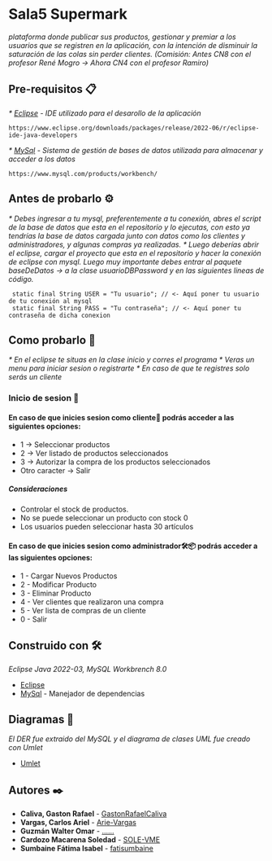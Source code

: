 # Sala5 Supermark 
_plataforma donde publicar sus productos, gestionar y premiar a los usuarios que se registren en la aplicación, con la intención de disminuir la saturación de las colas sin perder clientes._
_*(Comisión: Antes CN8 con el profesor René Mogro -> Ahora CN4 con el profesor Ramiro)*_

## Pre-requisitos 📋

_* [Eclipse](https://www.eclipse.org/) - IDE utilizado para el desarollo de la aplicación_
 ```
https://www.eclipse.org/downloads/packages/release/2022-06/r/eclipse-ide-java-developers
 ```
_* [MySql](https://www.mysql.com/) - Sistema de gestión de bases de datos utilizada para almacenar y acceder a los datos_
 ```
https://www.mysql.com/products/workbench/
 ```

## Antes de probarlo ⚙️
_* Debes ingresar a tu mysql, preferentemente a tu conexión, abres el script de la base de datos que esta en el repositorio y lo ejecutas, con esto ya tendrías la base de datos cargada junto con datos como los clientes y administradores, y algunas compras ya realizadas._
_* Luego deberías abrir el eclipse, cargar el proyecto que esta en el repositorio y hacer la conexión de eclipse con mysql. Luego muy importante debes entrar al paquete baseDeDatos -> a la clase usuarioDBPassword y en las siguientes lineas de código._
 ```
  static final String USER = "Tu usuario"; // <- Aquí poner tu usuario de tu conexión al mysql 
  static final String PASS = "Tu contraseña"; // <- Aquí poner tu contraseña de dicha conexion
 ```

## Como probarlo 🚀
_* En el eclipse te situas en la clase inicio y corres el programa_
_* Veras un menu para iniciar sesion o registrarte_
_* En caso de que te registres solo serás un cliente_

### Inicio de sesion 📌
#### En caso de que inicies sesion como cliente📄 podrás acceder a las siguientes opciones:
* 1 -> Seleccionar productos
* 2 -> Ver listado de productos seleccionados
* 3 -> Autorizar la compra de los productos seleccionados
* Otro caracter -> Salir
##### Consideraciones
-	Controlar el stock de productos.
-	No se puede seleccionar un producto con stock 0
-	Los usuarios pueden seleccionar hasta 30 artículos

#### En caso de que inicies sesion como administrador🛠️📦 podrás acceder a las siguientes opciones:
* 1 - Cargar Nuevos Productos
* 2 - Modificar Producto
* 3 - Eliminar Producto
* 4 - Ver clientes que realizaron una compra
* 5 - Ver lista de compras de un cliente
* 0 - Salir

## Construido con 🛠️
_Eclipse Java 2022-03, MySQL Workbrench 8.0_

* [Eclipse](https://www.eclipse.org/)
* [MySql](https://www.mysql.com/) - Manejador de dependencias

## Diagramas 📖
_El DER fue extraido del MySQL y el diagrama de clases UML fue creado con Umlet_
* [Umlet](https://www.umlet.com/)

## Autores ✒️

* **Caliva, Gaston Rafael** - [GastonRafaelCaliva](https://github.com/GastonRafaelCaliva)
* **Vargas, Carlos Ariel** - [Arie-Vargas](https://github.com/Arie-Vargas)
* **Guzmán Walter Omar** - [......](https://github.com/)
* **Cardozo Macarena Soledad** - [SOLE-VME](https://github.com/SOLE-VME)
* **Sumbaine Fátima Isabel** - [fatisumbaine](https://github.com/fatisumbaine)
